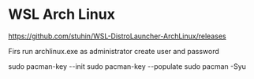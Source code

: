 # WSL Arch Linux 
https://github.com/stuhin/WSL-DistroLauncher-ArchLinux/releases

Firs run archlinux.exe as administrator
create user and password

sudo pacman-key --init
sudo pacman-key --populate
sudo pacman -Syu
